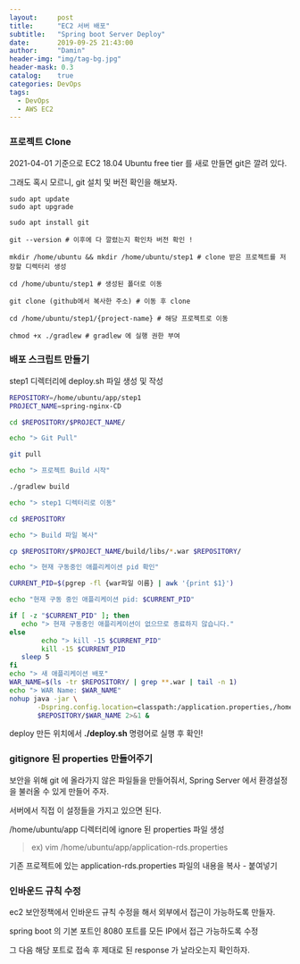 ```yaml
---
layout:     post
title:      "EC2 서버 배포"
subtitle:   "Spring boot Server Deploy"
date:       2019-09-25 21:43:00
author:     "Damin"
header-img: "img/tag-bg.jpg"
header-mask: 0.3
catalog:    true
categories: DevOps
tags:
  - DevOps
  - AWS EC2
---
```


### 프로젝트 Clone

2021-04-01 기준으로 EC2 18.04 Ubuntu free tier 를 새로 만들면 git은 깔려 있다.

그래도 혹시 모르니, git 설치 및 버전 확인을 해보자.

```
sudo apt update
sudo apt upgrade

sudo apt install git

git --version # 이후에 다 깔렸는지 확인차 버전 확인 !

mkdir /home/ubuntu && mkdir /home/ubuntu/step1 # clone 받은 프로젝트를 저장할 디렉터리 생성

cd /home/ubuntu/step1 # 생성된 폴더로 이동

git clone (github에서 복사한 주소) # 이동 후 clone

cd /home/ubuntu/step1/{project-name} # 해당 프로젝트로 이동

chmod +x ./gradlew # gradlew 에 실행 권한 부여
```


### 배포 스크립트 만들기

step1 디렉터리에 deploy.sh 파일 생성 및 작성

```sh
REPOSITORY=/home/ubuntu/app/step1
PROJECT_NAME=spring-nginx-CD

cd $REPOSITORY/$PROJECT_NAME/

echo "> Git Pull"

git pull

echo "> 프로젝트 Build 시작"

./gradlew build

echo "> step1 디렉터리로 이동"

cd $REPOSITORY

echo "> Build 파일 복사"

cp $REPOSITORY/$PROJECT_NAME/build/libs/*.war $REPOSITORY/

echo "> 현재 구동중인 애플리케이션 pid 확인"

CURRENT_PID=$(pgrep -fl {war파일 이름} | awk '{print $1}')

echo "현재 구동 중인 애플리케이션 pid: $CURRENT_PID"

if [ -z "$CURRENT_PID" ]; then
   echo "> 현재 구동중인 애플리케이션이 없으므로 종료하지 않습니다."
else    
        echo "> kill -15 $CURRENT_PID"
        kill -15 $CURRENT_PID
   sleep 5
fi
echo "> 새 애플리케이션 배포"
WAR_NAME=$(ls -tr $REPOSITORY/ | grep **.war | tail -n 1)
echo "> WAR Name: $WAR_NAME"
nohup java -jar \
       -Dspring.config.location=classpath:/application.properties,/home/ubuntu/app/application-rds.properties \
       $REPOSITORY/$WAR_NAME 2>&1 &
```

deploy 만든 위치에서 **./deploy.sh** 명령어로 실행 후 확인!

### gitignore 된 properties 만들어주기

보안을 위해 git 에 올라가지 않은 파일들을 만들어줘서, Spring Server 에서 환경설정을 불러올 수 있게 만들어 주자.

서버에서 직접 이 설정들을 가지고 있으면 된다.

/home/ubuntu/app 디렉터리에 ignore 된 properties 파일 생성 

> ex) vim /home/ubuntu/app/application-rds.properties

기존 프로젝트에 있는 application-rds.properties 파일의 내용을 복사 - 붙여넣기

### 인바운드 규칙 수정

ec2 보안정책에서 인바운드 규칙 수정을 해서 외부에서 접근이 가능하도록 만들자.

spring boot 의 기본 포트인 8080 포트를 모든 IP에서 접근 가능하도록 수정

그 다음 해당 포트로 접속 후 제대로 된 response 가 날라오는지 확인하자.

<script src="https://utteranc.es/client.js" repo="damin8/blog-comment" issue-term="title" label="Comment" theme="github-light" crossorigin="anonymous" async>
</script>